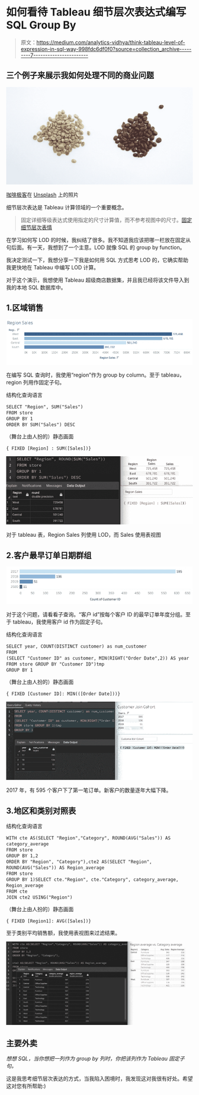 # 如何看待 Tableau 细节层次表达式编写 SQL Group By

> 原文：<https://medium.com/analytics-vidhya/think-tableau-level-of-expression-in-sql-way-998fdc6df0f0?source=collection_archive---------7----------------------->

## 三个例子来展示我如何处理不同的商业问题

![](img/e7f72f88998145e81e9782c1ebc836af.png)

[咖啡极客](https://unsplash.com/@coffeegeek?utm_source=medium&utm_medium=referral)在 [Unsplash](https://unsplash.com?utm_source=medium&utm_medium=referral) 上的照片

细节层次表达是 Tableau 计算领域的一个重要概念。

> 固定详细等级表达式使用指定的尺寸计算值，而不参考视图中的尺寸。[固定细节层次表情](https://help.tableau.com/current/pro/desktop/en-us/calculations_calculatedfields_lod_fixed.htm)

在学习如何写 LOD 的时候，我纠结了很多。我不知道我应该把哪一栏放在固定从句后面。有一天，我想到了一个主意。LOD 就像 SQL 的 group by function。

我决定测试一下，我想分享一下我是如何用 SQL 方式思考 LOD 的，它确实帮助我更快地在 Tableau 中编写 LOD 计算。

对于这个演示，我想使用 Tableau 超级商店数据集，并且我已经将该文件导入到我的本地 SQL 数据库中。

## 1.区域销售

![](img/7cf63627165db6b5b7344934942b0390.png)

在编写 SQL 查询时，我使用“region”作为 group by column。至于 tableau，region 列用作固定子句。

结构化查询语言

```
SELECT "Region", SUM("Sales")
FROM store
GROUP BY 1
ORDER BY SUM("Sales") DESC
```

（舞台上由人扮的）静态画面

```
{ FIXED [Region] : SUM([Sales])}
```

![](img/614f55d023d97da2d81592a28b7543f0.png)

对于 tableau 表，Region Sales 列使用 LOD，而 Sales 使用表视图

## 2.客户最早订单日期群组

![](img/f373395740123b6af76af5df520bb3fb.png)

对于这个问题，请看看子查询。“客户 id”按每个客户 ID 的最早订单年度分组。至于 tableau，我使用客户 id 作为固定子句。

结构化查询语言

```
SELECT year, COUNT(DISTINCT customer) as num_customer
FROM
(SELECT "Customer ID" as customer, MIN(RIGHT("Order Date",2)) AS year
FROM store GROUP BY "Customer ID")tmp
GROUP BY 1
```

（舞台上由人扮的）静态画面

```
{ FIXED [Customer ID]: MIN(([Order Date]))}
```

![](img/05ee1b7f68b02e5d3dd696a18a349f83.png)

2017 年，有 595 个客户下了第一笔订单。新客户的数量逐年大幅下降。

## 3.地区和类别对照表

结构化查询语言

```
WITH cte AS(SELECT "Region","Category", ROUND(AVG("Sales")) AS category_average
FROM store
GROUP BY 1,2
ORDER BY "Region", "Category"),cte2 AS(SELECT "Region", ROUND(AVG("Sales")) AS Region_average
FROM store
GROUP BY 1)SELECT cte."Region", cte."Category", category_average, Region_average
FROM cte
JOIN cte2 USING("Region")
```

（舞台上由人扮的）静态画面

```
{ FIXED [Region1]: AVG([Sales])}
```

至于类别平均销售额，我使用表视图来过滤结果。

![](img/9d1deb00bf6a0fd3a58c83b8cf5258eb.png)

## 主要外卖

*想想 SQL，当你想把一列作为 group by 列时，你把该列作为 Tableau 固定子句。*

这是我思考细节层次表达的方式，当我陷入困境时，我发现这对我很有好处。希望这对您有所帮助:)